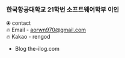 ### 한국항공대학교 21학번 소프트웨어학부 이인  
	  
⦿ contact  
	  🔥 Email - aorwn970@gmail.com  
	  🔥 Kakao - rengod  

* Blog
 the-ilog.com
